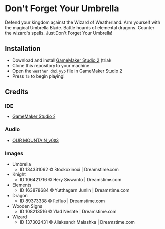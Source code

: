 # Don't Forget Your Umbrella

Defend your kingdom against the Wizard of Weatherland. Arm yourself with the magical Umbrella Blade. Battle hoards of elemental dragons. Counter the wizard's spells. Just Don't Forget Your Umbrella!

## Installation

* Download and install [GameMaker Studio 2](https://www.yoyogames.com/gamemaker) (trial)
* Clone this repository to your machine
* Open the `weather dnd.yyp` file in GameMaker Studio 2
* Press `f5` to begin playing!

## Credits

### IDE

* [GameMaker Studio 2](https://www.yoyogames.com/gamemaker)

### Audio

* [OUR MOUNTAIN_v003](https://soundimage.org/fantasywonder/)

### Images

* Umbrella
  * ID 134331062 © Stockoxinoxi | Dreamstime.com
* Knight
  * ID 106421716 © Hery  Siswanto | Dreamstime.com
* Elements
  * ID 163878684 © Yutthagarn Junlin | Dreamstime.com
* Dragon
  * ID 89373338 © Refluo | Dreamstime.com
* Wooden Signs
  * ID 108213516 © Vlad Neshte | Dreamstime.com
* Wizard
  * ID 137302431 © Aliaksandr Мalashka | Dreamstime.com
